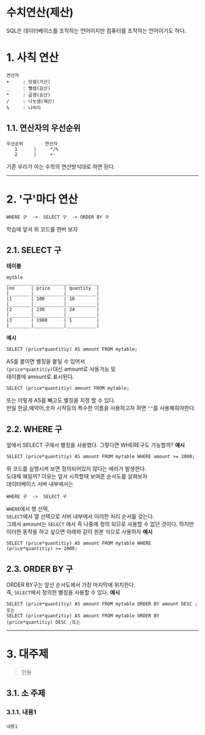 수치연산(제산)
=======================
SQL은 데이터베이스를 조작하는 언어이지만 컴퓨터를 조작하는 언어이기도 하다.
# 1. 사칙 연산
```
연산자
+     : 덧셈(가산)           
_     : 뺄셈(감산)
*     : 곱셈(승산)
/     : 나눗셈(제산)
%     : 나머지
```
## 1.1. 연산자의 우선순위
```
우선순위        연산자 
   1      |     */%
   2      |     +-
```
기존 우리가 아는 수학의 연산방식대로 하면 된다.

***
# 2. '구'마다 연산
```
WHERE 구  ->  SELECT 구  -> ORDER BY 구
```
학습에 앞서 위 코드를 한버 보자
## 2.1. SELECT 구
**테이블**
```
mytble
__________________________________
|no      | price     | quantity  |
|________|___________|___________|
|1       | 100       | 10        |
|________|___________|___________|
|2       | 230       | 24        |
|________|___________|___________|
|3       | 1980      | 1         |
|________|___________|___________|

```
**예시**
```
SELECT (price*quantitiy) AS amount FROM mytable;
```   
AS를 붙이면 별칭을 붙일 수 있어서    
```(price*quantitiy)```대신 amount로 사용가능 및    
테이블에 amount로 표시된다.
```
SELECT (price*quantitiy) amount FROM mytable;
```
또는 이렇게 AS를 빼고도 별칭을 지정 할 수 있다.  
만일 한글,예약어,숫자 시작등의 특수한 이름을 사용하고자 하면 ```""```를 사용해줘야한다.  
## 2.2. WHERE 구
앞에서 SELECT 구에서 별칭을 사용했다. 그렇다면 WHERE구도 가능할까?
**예시**
```
SELECT (price*quantitiy) AS amount FROM mytable WHERE amount >= 2000;
```  
위 코드를 실행시켜 보면 정의되어있지 않다는 에러가 발생한다.  
도대체 왜일까? 이유는 앞서 시작할때 보여준 순서도를 살펴보자  
데이터베이스 서버 내부에서는 
```
WHERE 구  ->  SELECT 구  
```
```WHERE```에서 행 선택,  
```SELECT```에서 열 선택으로 서버 내부에서 이러한 처리 순서를 갖는다.  
그래서 amount는 ```SELECT``` 에서 즉 나중에 정의 되므로 사용할 수 없던 것이다.
하지만 이러한 동작을 하고 싶으면 아래와 같이 원본 식으로 사용하자
**예시**
```
SELECT (price*quantitiy) AS amount FROM mytable WHERE (price*quantitiy) >= 2000;
``` 
## 2.3. ORDER BY 구
ORDER BY구는 앞선 순서도에서 가장 마지막에 위치한다.  
즉, ```SELECT```에서 정의한 별칭을 사용할 수 있다.
**예시**
```
SELECT (price*quantitiy) AS amount FROM mytable ORDER BY amount DESC ;
또는
SELECT (price*quantitiy) AS amount FROM mytable ORDER BY (price*quantitiy) DESC ;또는
```

***
# 3. 대주제
> 인용
## 3.1. 소 주제
### 3.1.1. 내용1
```
내용1
```
